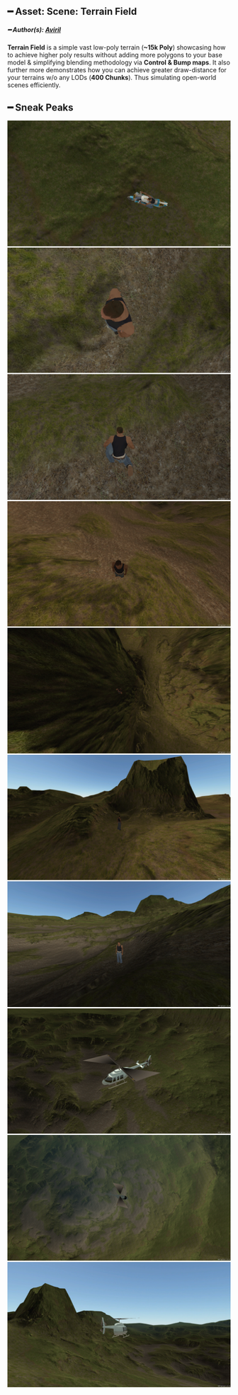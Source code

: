 ## ━ Asset: Scene: Terrain Field

##### ━ Author(s): [Aviril](https://github.com/Aviril)

**Terrain Field** is a simple vast low-poly terrain (**~15k Poly**) showcasing how to achieve higher poly results without adding more polygons to your base model & simplifying blending methodology via **Control & Bump maps**. It also further more demonstrates how you can achieve greater draw-distance for your terrains w/o any LODs (**400 Chunks**). Thus simulating open-world scenes efficiently.

## ━ Sneak Peaks

![](https://raw.githubusercontent.com/ov-sa/Assetify-Library/marketplace/%5BScene-Pack%5D/Terrain%20Field/.github/1.png)
![](https://raw.githubusercontent.com/ov-sa/Assetify-Library/marketplace/%5BScene-Pack%5D/Terrain%20Field/.github/2.png)
![](https://raw.githubusercontent.com/ov-sa/Assetify-Library/marketplace/%5BScene-Pack%5D/Terrain%20Field/.github/3.png)
![](https://raw.githubusercontent.com/ov-sa/Assetify-Library/marketplace/%5BScene-Pack%5D/Terrain%20Field/.github/4.png)
![](https://raw.githubusercontent.com/ov-sa/Assetify-Library/marketplace/%5BScene-Pack%5D/Terrain%20Field/.github/5.png)
![](https://raw.githubusercontent.com/ov-sa/Assetify-Library/marketplace/%5BScene-Pack%5D/Terrain%20Field/.github/6.png)
![](https://raw.githubusercontent.com/ov-sa/Assetify-Library/marketplace/%5BScene-Pack%5D/Terrain%20Field/.github/7.png)
![](https://raw.githubusercontent.com/ov-sa/Assetify-Library/marketplace/%5BScene-Pack%5D/Terrain%20Field/.github/8.png)
![](https://raw.githubusercontent.com/ov-sa/Assetify-Library/marketplace/%5BScene-Pack%5D/Terrain%20Field/.github/9.png)
![](https://raw.githubusercontent.com/ov-sa/Assetify-Library/marketplace/%5BScene-Pack%5D/Terrain%20Field/.github/10.png)
